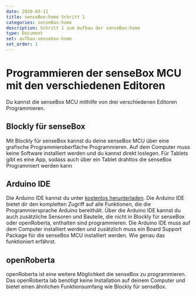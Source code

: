 ```yaml
---
date: 2020-03-11
title: senseBox:home Schritt 1
categories: senseBox:home
description: Schritt 1 zum Aufbau der senseBox:home
type: Document
set: aufbau-sensebox-home
set_order: 1
---
```


Programmieren der senseBox MCU mit den verschiedenen Editoren
============

Du kannst die senseBox MCU mithilfe von drei verschiedenen Editoren Programmieren. 

## Blockly für senseBox

Mit Blockly für senseBox kannst du deine senseBox MCU über eine grafische Programmieroberfläche Programmieren. Auf dem Computer muss keine Software installiert werden und du kannst direkt loslegen. Für Tablets gibt es eine App, sodass auch über ein Tablet drahtlos die senseBox Programmiert werden kann

## Arduino IDE

Die Arduino IDE kannst du unter <a href="https://arduino.cc/downloads">kostenlos herunterladen</a>. Die Arduino IDE bietet dir den kompletten Zugriff auf alle Funktionen, die die Programmiersprache Arduino bereithält. Über die Arduino IDE kannst du auch zusätzliche Sensoren und Bauteile, die nicht in Blockly für senseBox oder openRoberta, enthalten sind programmieren. Die Arduino IDE muss auf dem Computer installiert werden und zusätzlich muss ein Board Support Package für die senseBox MCU installiert werden. Wie genau das funktioniert erfährst.

## openRoberta

openRoberta ist eine weitere Möglichkeit die senseBox zu programmieren. Das openRoberta lab benötigt keine Installation auf deinem Computer und bietet einen ähnlichen Funktionsumfang wie Blockly für senseBox.

